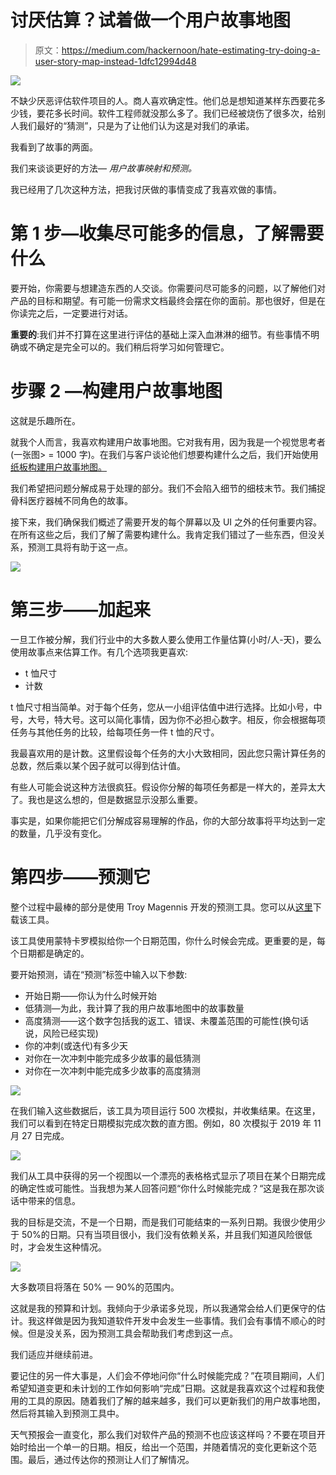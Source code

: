 # 讨厌估算？试着做一个用户故事地图

> 原文：<https://medium.com/hackernoon/hate-estimating-try-doing-a-user-story-map-instead-1dfc12994d48>

![](img/c650a4a7f9d26cd23efbecc3354327b9.png)

不缺少厌恶评估软件项目的人。商人喜欢确定性。他们总是想知道某样东西要花多少钱，要花多长时间。软件工程师就没那么多了。我们已经被烧伤了很多次，给别人我们最好的“猜测”，只是为了让他们认为这是对我们的承诺。

我看到了故事的两面。

我们来谈谈更好的方法— *用户故事映射和预测。*

我已经用了几次这种方法，把我讨厌做的事情变成了我喜欢做的事情。

# 第 1 步—收集尽可能多的信息，了解需要什么

要开始，你需要与想建造东西的人交谈。你需要问尽可能多的问题，以了解他们对产品的目标和期望。有可能一份需求文档最终会摆在你的面前。那也很好，但是在你读完之后，一定要进行对话。

**重要的**:我们并不打算在这里进行评估的基础上深入血淋淋的细节。有些事情不明确或不确定是完全可以的。我们稍后将学习如何管理它。

# 步骤 2 —构建用户故事地图

这就是乐趣所在。

就我个人而言，我喜欢构建用户故事地图。它对我有用，因为我是一个视觉思考者(一张图> = 1000 字)。在我们与客户谈论他们想要构建什么之后，我们开始使用[纸板构建用户故事地图。](https://cardboardit.com/tours/)

我们希望把问题分解成易于处理的部分。我们不会陷入细节的细枝末节。我们捕捉骨科医疗器械不同角色的故事。

接下来，我们确保我们概述了需要开发的每个屏幕以及 UI 之外的任何重要内容。在所有这些之后，我们了解了需要构建什么。我肯定我们错过了一些东西，但没关系，预测工具将有助于这一点。

![](img/9fda67ae07525888cc5b647097ac9c45.png)

# 第三步——加起来

一旦工作被分解，我们行业中的大多数人要么使用工作量估算(小时/人-天)，要么使用故事点来估算工作。有几个选项我更喜欢:

*   t 恤尺寸
*   计数

t 恤尺寸相当简单。对于每个任务，您从一小组评估值中进行选择。比如小号，中号，大号，特大号。这可以简化事情，因为你不必担心数字。相反，你会根据每项任务与其他任务的比较，给每项任务一件 t 恤的尺寸。

我最喜欢用的是计数。这里假设每个任务的大小大致相同，因此您只需计算任务的总数，然后乘以某个因子就可以得到估计值。

有些人可能会说这种方法很疯狂。假设你分解的每项任务都是一样大的，差异太大了。我也是这么想的，但是数据显示没那么重要。

事实是，如果你能把它们分解成容易理解的作品，你的大部分故事将平均达到一定的数量，几乎没有变化。

# 第四步——预测它

整个过程中最棒的部分是使用 Troy Magennis 开发的预测工具。您可以从[这里](https://github.com/FocusedObjective/FocusedObjective.Resources/raw/master/Spreadsheets/Multiple%20Feature%20Cut%20Line%20Forecaster.xlsx)下载该工具。

该工具使用蒙特卡罗模拟给你一个日期范围，你什么时候会完成。更重要的是，每个日期都是确定的。

要开始预测，请在“预测”标签中输入以下参数:

*   开始日期——你认为什么时候开始
*   低猜测—为此，我计算了我的用户故事地图中的故事数量
*   高度猜测——这个数字包括我的返工、错误、未覆盖范围的可能性(换句话说，风险已经实现)
*   你的冲刺(或迭代)有多少天
*   对你在一次冲刺中能完成多少故事的最低猜测
*   对你在一次冲刺中能完成多少故事的高度猜测

![](img/a890a8b45d72c49a7decfa186e91cce0.png)

在我们输入这些数据后，该工具为项目运行 500 次模拟，并收集结果。在这里，我们可以看到在特定日期模拟完成次数的直方图。例如，80 次模拟于 2019 年 11 月 27 日完成。

![](img/5b685c74c2da8573fac3fddfe56d0a44.png)

我们从工具中获得的另一个视图以一个漂亮的表格格式显示了项目在某个日期完成的确定性或可能性。当我想为某人回答问题“你什么时候能完成？“这是我在那次谈话中带来的信息。

我的目标是交流，不是一个日期，而是我们可能结束的一系列日期。我很少使用少于 50%的日期。只有当项目很小，我们没有依赖关系，并且我们知道风险很低时，才会发生这种情况。

![](img/391edac432ebeffc55734f36ba6cff13.png)

大多数项目将落在 50% — 90%的范围内。

这就是我的预算和计划。我倾向于少承诺多兑现，所以我通常会给人们更保守的估计。我这样做是因为我知道软件开发中会发生一些事情。我们会有事情不顺心的时候。但是没关系，因为预测工具会帮助我们考虑到这一点。

我们适应并继续前进。

要记住的另一件大事是，人们会不停地问你“什么时候能完成？”在项目期间，人们希望知道变更和未计划的工作如何影响“完成”日期。这就是我喜欢这个过程和我使用的工具的原因。随着我们了解的越来越多，我们可以更新我们的用户故事地图，然后将其输入到预测工具中。

天气预报会一直变化，那么我们对软件产品的预测不也应该这样吗？不要在项目开始时给出一个单一的日期。相反，给出一个范围，并随着情况的变化更新这个范围。最后，通过传达你的预测让人们了解情况。